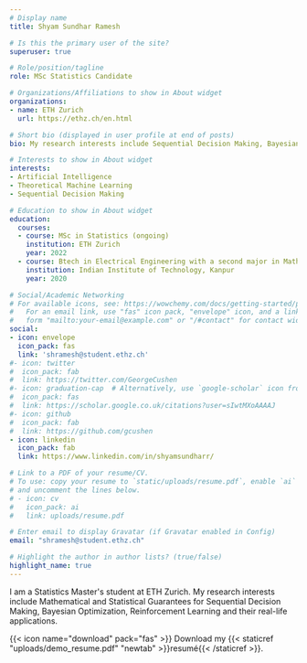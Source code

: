 ```yaml
---
# Display name
title: Shyam Sundhar Ramesh

# Is this the primary user of the site?
superuser: true

# Role/position/tagline
role: MSc Statistics Candidate

# Organizations/Affiliations to show in About widget
organizations:
- name: ETH Zurich
  url: https://ethz.ch/en.html

# Short bio (displayed in user profile at end of posts)
bio: My research interests include Sequential Decision Making, Bayesian Optimization, Reinforcement Learning.

# Interests to show in About widget
interests:
- Artificial Intelligence
- Theoretical Machine Learning
- Sequential Decision Making

# Education to show in About widget
education:
  courses:
  - course: MSc in Statistics (ongoing)
    institution: ETH Zurich
    year: 2022
  - course: Btech in Electrical Engineering with a second major in Mathematics and Scientific Computing
    institution: Indian Institute of Technology, Kanpur 
    year: 2020

# Social/Academic Networking
# For available icons, see: https://wowchemy.com/docs/getting-started/page-builder/#icons
#   For an email link, use "fas" icon pack, "envelope" icon, and a link in the
#   form "mailto:your-email@example.com" or "/#contact" for contact widget.
social:
- icon: envelope
  icon_pack: fas
  link: 'shramesh@student.ethz.ch'
#- icon: twitter
#  icon_pack: fab
#  link: https://twitter.com/GeorgeCushen
#- icon: graduation-cap  # Alternatively, use `google-scholar` icon from `ai` icon pack
#  icon_pack: fas
#  link: https://scholar.google.co.uk/citations?user=sIwtMXoAAAAJ
#- icon: github
#  icon_pack: fab
#  link: https://github.com/gcushen
- icon: linkedin
  icon_pack: fab
  link: https://www.linkedin.com/in/shyamsundharr/

# Link to a PDF of your resume/CV.
# To use: copy your resume to `static/uploads/resume.pdf`, enable `ai` icons in `params.toml`, 
# and uncomment the lines below.
# - icon: cv
#   icon_pack: ai
#   link: uploads/resume.pdf

# Enter email to display Gravatar (if Gravatar enabled in Config)
email: "shramesh@student.ethz.ch"

# Highlight the author in author lists? (true/false)
highlight_name: true
---
```


I am a Statistics Master's student at ETH Zurich. My research interests include Mathematical and Statistical Guarantees for Sequential Decision Making, Bayesian Optimization, Reinforcement Learning and their real-life applications. 

{{< icon name="download" pack="fas" >}} Download my {{< staticref "uploads/demo_resume.pdf" "newtab" >}}resumé{{< /staticref >}}.

